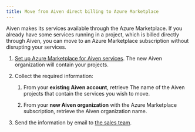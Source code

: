 ```yaml
---
title: Move from Aiven direct billing to Azure Marketplace
---
```


Aiven makes its services available through the Azure Marketplace. If you already have some services running in a project, which is billed directly through Aiven, you can move to an Azure Marketplace subscription without disrupting your services.

1. [Set up Azure Marketplace for Aiven services](/docs/marketplace-setup).
   The new Aiven organization will contain your projects.

1. Collect the required information:

   1. From your **existing Aiven account**, retrieve The name of the Aiven projects
      that contain the services you wish to move.

   1. From your **new Aiven organization** with the Azure Marketplace
      subscription, retrieve the Aiven organization name.

1. Send the information by email to [the sales team](mailto:sales@aiven.io).
